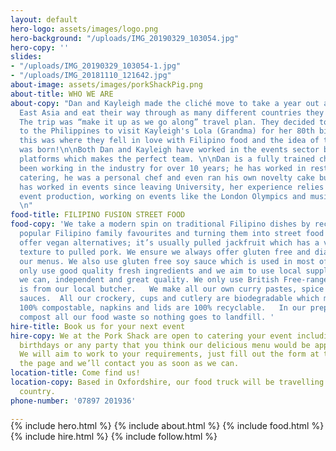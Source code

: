 ```yaml
---
layout: default
hero-logo: assets/images/logo.png
hero-background: "/uploads/IMG_20190329_103054.jpg"
hero-copy: ''
slides:
- "/uploads/IMG_20190329_103054-1.jpg"
- "/uploads/IMG_20181110_121642.jpg"
about-image: assets/images/porkShackPig.png
about-title: WHO WE ARE
about-copy: "Dan and Kayleigh made the cliché move to take a year out and travel South
  East Asia and eat their way through as many different countries they could afford.
  The trip was “make it up as we go along” travel plan. They decided to take a detour
  to the Philippines to visit Kayleigh's Lola (Grandma) for her 80th birthday party,
  this was where they fell in love with Filipino food and the idea of the Pork Shack
  was born!\n\nBoth Dan and Kayleigh have worked in the events sector but on different
  platforms which makes the perfect team. \n\nDan is a fully trained chef and has
  been working in the industry for over 10 years; he has worked in restaurants, event
  catering, he was a personal chef and even ran his own novelty cake business. \n\nKayleigh
  has worked in events since leaving University, her experience relies heavily in
  event production, working on events like the London Olympics and music festivals.
  \n"
food-title: FILIPINO FUSION STREET FOOD
food-copy: 'We take a modern spin on traditional Filipino dishes by reconstructing
  popular Filipino family favourites and turning them into street food feasts.  We
  offer vegan alternatives; it’s usually pulled jackfruit which has a very similar
  texture to pulled pork. We ensure we always offer gluten free and diary free on
  our menus. We also use gluten free soy sauce which is used in most of our dishes.  We
  only use good quality fresh ingredients and we aim to use local suppliers where
  we can, independent and great quality. We only use British Free-range pork, which
  is from our local butcher.   We make all our own curry pastes, spice blends and
  sauces.  All our crockery, cups and cutlery are biodegradable which means they are
  100% compostable, napkins and lids are 100% recyclable.   In our prep kitchen we
  compost all our food waste so nothing goes to landfill. '
hire-title: Book us for your next event
hire-copy: We at the Pork Shack are open to catering your event including weddings,
  birthdays or any party that you think our delicious menu would be appropriate for.
  We will aim to work to your requirements, just fill out the form at the bottom of
  the page and we’ll contact you as soon as we can.
location-title: Come find us!
location-copy: Based in Oxfordshire, our food truck will be travelling around the
  country.
phone-number: '07897 201936'

---
```

<div style="margin-top:-20px;"></div>
   <!-- Hero Copy-->
{% include hero.html %}
<!-- About Us-->
{% include about.html %}
<!-- Food Section -->
{% include food.html %}
<!-- Hire Section -->
{% include hire.html %}
<!-- Instagram Section -->
{% include follow.html %}
